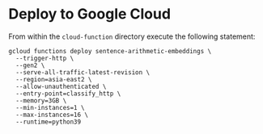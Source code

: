 Deploy to Google Cloud
======================

From within the `cloud-function` directory execute the following statement:

```shell
gcloud functions deploy sentence-arithmetic-embeddings \
  --trigger-http \
  --gen2 \
  --serve-all-traffic-latest-revision \
  --region=asia-east2 \
  --allow-unauthenticated \
  --entry-point=classify_http \
  --memory=3GB \
  --min-instances=1 \
  --max-instances=16 \
  --runtime=python39
```